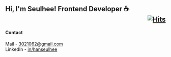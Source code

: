 ## Hi, I'm Seulhee! Frontend Developer ☕️ <div align="right">[![Hits](https://hits.seeyoufarm.com/api/count/incr/badge.svg?url=https%3A%2F%2Fgithub.com%2Fhanseulhee%2Fhit-counter&count_bg=%2370ADB5&title_bg=%23132743&icon=&icon_color=%23E7E7E7&title=hits&edge_flat=true)](https://hits.seeyoufarm.com)</div>

<!-- #### About me

<b>누군가에게 도움이 될 수 있는 서비스를 개발하는 것이 개발을 공부하는 동기이자 최종적인 목표로 삼고있습니다.</b> -->

<!-- #### Experience

2020.03 ~ 2021.12 [멋쟁이 사자처럼 8기](https://github.com/Skhu-Likelion-8th), [9기](https://github.com/SKHU-Likelion-9th) <br />
2022.03 ~ 2022.07 [교내동아리 개발자들](https://github.com/dogVelopers) <br />
2022.08 ~ 2023.06 [GDSC WEB Core](https://github.com/GDSC-SKHU) <br />
2023.09 ~ 2023.12 [IT연합동아리 구름톤 유니브 1기](https://github.com/goormthon-Univ) <br />
2023.09 ~ 2024.03 [코드잇 스프린트 1기](https://github.com/codeit-bootcamp-frontend/1-Weekly-Mission) -->

#### Contact

Mail - [3021062@gmail.com](mailto:3021062@gmail.com) <br />
LinkedIn - [in/hanseulhee](https://www.linkedin.com/in/hanseulhee)
